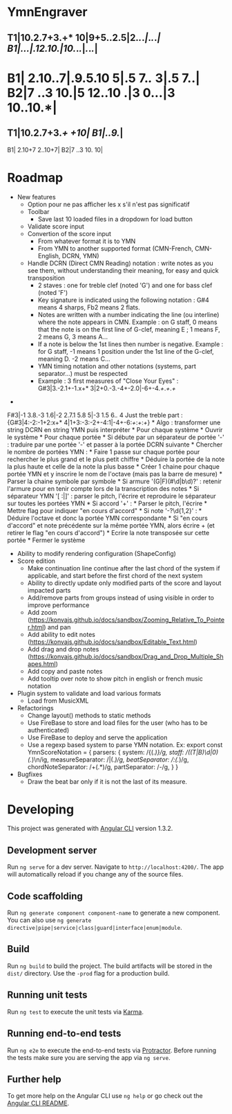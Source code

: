 # YmnEngraver
T1|10.2.7+3.+* 10|9+5..2.5|2.*.*.*|*.*.*.*|
B1|...|.12.10.|10.*.*.*|*.*.*.*|
-
B1| 2.10..7|.9.5.10 5|.5 7.*.* 3|.5 7..|
B2|7 ..3 10.|5 12..10 .|3 0...|3 10..10.*|
============================================
T1|10.2.7+3.*+* *+10|
B1|..9.*|
-
B1| 2.10+7 2..10+7|
B2|7 ..3 10. 10|
# Roadmap
* New features
  * Option pour ne pas afficher les x s'il n'est pas significatif
  * Toolbar
    * Save last 10 loaded files in a dropdown for load button
  * Validate score input
  * Convertion of the score input
    * From whatever format it is to YMN
    * From YMN to another supported format (CMN-French, CMN-English, DCRN, YMN)
  * Handle DCRN (Direct CMN Reading) notation : write notes as you see them, without understanding their meaning, for easy and quick transposition
    * 2 staves : one for treble clef (noted 'G') and one for bass clef (noted 'F')
    * Key signature is indicated using the following notation : G#4 means 4 sharps, Fb2 means 2 flats. 
    * Notes are written with a number indicating the line (ou interline) where the note appears in CMN. Example : on G staff, 0 means that the note is on the first line of G-clef, meaning E ; 1 means F, 2 means G, 3 means A...
    * If a note is below the 1st lines then number is negative. Example : for G staff, -1 means 1 position under the 1st line of the G-clef, meaning D. -2 means C...
    * YMN timing notation and other notations (systems, part separator...) must be respected
    * Example : 3 first measures of "Close Your Eyes" :
G#3|3.-2.1+-1.x+* 3|2+0.-3.-4+-2.0|-6+-4.*+*.*+*.*+*
-
F#3|-1 3.8.-3 1.6|-2 2.7.1 5.8 5|-3 1.5 6.*.* 4
      Just the treble part :
      {G#3|4:-2:-1+2:x+* 4|1+3:-3:-2+-4:1|-4+-6:*+*:*+*:*+*}
    * Algo : transformer une string DCRN en string YMN puis interpréter
      * Pour chaque système
        * Ouvrir le système
        * Pour chaque portée
          * Si débute par un séparateur de portée '\-' : traduire par une portée '-' et passer à la portée DCRN suivante
          * Chercher le nombre de portées YMN :
            * Faire 1 passe sur chaque portée pour rechercher le plus grand et le plus petit chiffre
            * Déduire la portée de la note la plus haute et celle de la note la plus basse
            * Créer 1 chaine pour chaque portée YMN et y inscrire le nom de l'octave (mais pas la barre de mesure)
          * Parser la chaine symbole par symbole
            * Si armure '(G|F)(#\d|b\d)?' : retenir l'armure pour en tenir compte lors de la transcription des notes
            * Si séparateur YMN '[ :|]' : parser le pitch, l'écrire et reproduire le séparateur sur toutes les portées YMN
            * Si accord '\+' :
              * Parser le pitch, l'écrire
              * Mettre flag pour indiquer "en cours d'accord"
            * Si note '-?\d{1,2}' :
              * Déduire l'octave et donc la portée YMN correspondante
              * Si "en cours d'accord" et note précédente sur la même portée YMN, alors écrire + (et retirer le flag "en cours d'accord")
              * Ecrire la note transposée sur cette portée
        * Fermer le système
  * Ability to modify rendering configuration (ShapeConfig)
  * Score edition
    * Make continuation line continue after the last chord of the system if applicable, and start before the first chord of the next system
    * Ability to directly update only modified parts of the score and layout impacted parts
    * Add/remove parts from groups instead of using visible in order to improve performance
    * Add zoom (https://konvajs.github.io/docs/sandbox/Zooming_Relative_To_Pointer.html) and pan
    * Add ability to edit notes (https://konvajs.github.io/docs/sandbox/Editable_Text.html)
    * Add drag and drop notes (https://konvajs.github.io/docs/sandbox/Drag_and_Drop_Multiple_Shapes.html)
    * Add copy and paste notes
    * Add tooltip over note to show pitch in english or french music notation
  * Plugin system to validate and load various formats
    * Load from MusicXML
* Refactorings
  * Change layout() methods to static methods
  * Use FireBase to store and load files for the user (who has to be authenticated)
  * Use FireBase to deploy and serve the application
  * Use a regexp based system to parse YMN notation. Ex: 
      export const YmnScoreNotation = {
      parsers: {
        system: /\{(.*)\}/g,
        staff: /((T|B)\d|0)(.*)\n/ig,
        measureSeparator: /\|(.*)/g,
        beatSeparator: /:(.*)/g,
        chordNoteSeparator: /\+(.*)/g,
        partSeparator: /\-/g,
      }
    }
* Bugfixes
  * Draw the beat bar only if it is not the last of its measure.

# Developing

This project was generated with [Angular CLI](https://github.com/angular/angular-cli) version 1.3.2.

## Development server

Run `ng serve` for a dev server. Navigate to `http://localhost:4200/`. The app will automatically reload if you change any of the source files.

## Code scaffolding

Run `ng generate component component-name` to generate a new component. You can also use `ng generate directive|pipe|service|class|guard|interface|enum|module`.

## Build

Run `ng build` to build the project. The build artifacts will be stored in the `dist/` directory. Use the `-prod` flag for a production build.

## Running unit tests

Run `ng test` to execute the unit tests via [Karma](https://karma-runner.github.io).

## Running end-to-end tests

Run `ng e2e` to execute the end-to-end tests via [Protractor](http://www.protractortest.org/).
Before running the tests make sure you are serving the app via `ng serve`.

## Further help

To get more help on the Angular CLI use `ng help` or go check out the [Angular CLI README](https://github.com/angular/angular-cli/blob/master/README.md).
